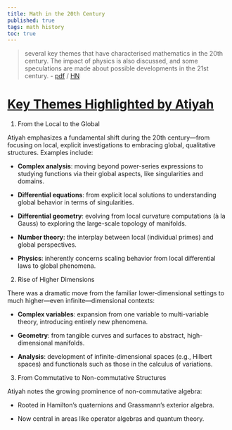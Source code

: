 ```yaml
---
title: Math in the 20th Century
published: true
tags: math history
toc: true
---
```

> several key themes that have characterised mathematics in the 20th century. The impact of physics is also discussed, and some speculations are made about possible developments in the 21st century. - [pdf](https://marktomforde.com/academic/miscellaneous/images/atiyah20thcentury.pdf) / [HN](https://news.ycombinator.com/item?id=42989419)

# [Key Themes Highlighted by Atiyah](https://chatgpt.com/share/68a0993f-9e9c-800d-87ca-ea8b953ecaf6)

1. From the Local to the Global

Atiyah emphasizes a fundamental shift during the 20th century—from focusing on local, explicit investigations to embracing global, qualitative structures. Examples include:

- **Complex analysis**: moving beyond power-series expressions to studying functions via their global aspects, like singularities and domains.

- **Differential equations**: from explicit local solutions to understanding global behavior in terms of singularities.

- **Differential geometry**: evolving from local curvature computations (à la Gauss) to exploring the large-scale topology of manifolds.

- **Number theory**: the interplay between local (individual primes) and global perspectives.

- **Physics**: inherently concerns scaling behavior from local differential laws to global phenomena.

2. Rise of Higher Dimensions

There was a dramatic move from the familiar lower-dimensional settings to much higher—even infinite—dimensional contexts:

- **Complex variables**: expansion from one variable to multi-variable theory, introducing entirely new phenomena.

- **Geometry**: from tangible curves and surfaces to abstract, high-dimensional manifolds.

- **Analysis**: development of infinite-dimensional spaces (e.g., Hilbert spaces) and functionals such as those in the calculus of variations.


3. From Commutative to Non-commutative Structures

Atiyah notes the growing prominence of non-commutative algebra:

- Rooted in Hamilton’s quaternions and Grassmann’s exterior algebra.

- Now central in areas like operator algebras and quantum theory.